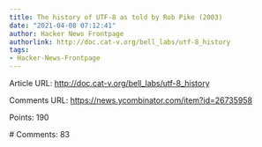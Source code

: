 ```yaml
---
title: The history of UTF-8 as told by Rob Pike (2003)
date: "2021-04-08 07:12:41"
author: Hacker News Frontpage
authorlink: http://doc.cat-v.org/bell_labs/utf-8_history
tags:
- Hacker-News-Frontpage
---
```


<p>Article URL: <a href="http://doc.cat-v.org/bell_labs/utf-8_history">http://doc.cat-v.org/bell_labs/utf-8_history</a></p>
<p>Comments URL: <a href="https://news.ycombinator.com/item?id=26735958">https://news.ycombinator.com/item?id=26735958</a></p>
<p>Points: 190</p>
<p># Comments: 83</p>
